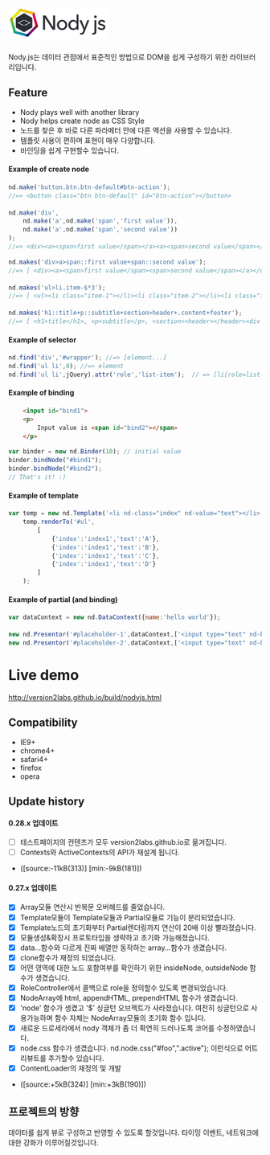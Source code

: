 ![Nody.js](/logo/nodyjs-small.png)
==================================
Nody.js는 데이터 관점에서 표준적인 방법으로 DOM을 쉽게 구성하기 위한 라이브러리입니다. 

## Feature #
  - Nody plays well with another library
  - Nody helps create node as CSS Style
  - 노드를 찾은 후 바로 다른 파라메터 안에 다른 액션을 사용할 수 있습니다.
  - 템플릿 사용이 편하며 표현이 매우 다양합니다.
  - 바인딩을 쉽게 구현할수 있습니다.

#### Example of create node
```javascript
nd.make('button.btn.btn-default#btn-action');
//=> <button class="btn btn-default" id="btn-action"></button>

nd.make('div',
	nd.make('a',nd.make('span','first value')),
	nd.make('a',nd.make('span','second value'))
);
//=> <div><a><span>first value</span></a><a><span>second value</span></a></div>
```
```javascript
nd.makes('div>a>span::first value+span::second value');
//=> [ <div><a><span>first value</span><span>second value</span></a></div> ]

nd.makes('ul>li.item-$*3');
//=> [ <ul><li class="item-1"></li><li class="item-2"></li><li class="item-3"></li></ul> ]

nd.makes('h1::title+p::subtitle+section>header+.content+footer');
//=> [ <h1>title</h1>, <p>subtitle</p>, <section><header></header><div class="content"></div><footer></footer></section> ]
```


#### Example of selector
```javascript
nd.find('div','#wrapper'); //=> [element...]
nd.find('ul li',0); //=> element
nd.find('ul li',jQuery).attr('role','list-item');  // => [li[role=list-item]]
```

#### Example of binding
```html
	<input id="bind1">
	<p>
		Input value is <span id="bind2"></span>
	</p>
```
```javascript
var binder = new nd.Binder(10); // initial value
binder.bindNode("#bind1");
binder.bindNode("#bind2");
// That's it! :)
```

#### Example of template
```javascript
var temp = new nd.Template('<li nd-class="index" nd-value="text"></li>');
	temp.renderTo('#ul',
		[
			{'index':'index1','text':'A'},
			{'index':'index1','text':'B'},
			{'index':'index1','text':'C'},
			{'index':'index1','text':'D'}
		]
	);
```

#### Example of partial (and binding)
```javascript
var dataContext = new nd.DataContext({name:'hello world'});

new nd.Presentor('#placeholder-1',dataContext,['<input type="text" nd-bind="name">'],true);
new nd.Presentor('#placeholder-2',dataContext,['<input type="text" nd-bind="name">'],true);
```

# Live demo #
<a href="http://version2labs.github.io/build/nodyjs.html">http://version2labs.github.io/build/nodyjs.html</a>

## Compatibility #
  - IE9+
  - chrome4+
  - safari4+
  - firefox
  - opera
  
  
## Update history #

#### 0.28.x 업데이트
  - [ ] 테스트페이지의 컨텐츠가 모두 version2labs.github.io로 옮겨집니다.
  - [ ] Contexts와 ActiveContexts의 API가 재설계 됩니다.
  - (\[source:-11kB(313)\] \[min:-9kB(181)\])
  
#### 0.27.x 업데이트
  - [x] Array모듈 연산시 반복문 오버헤드를 줄었습니다.
  - [x] Template모듈이 Template모듈과 Partial모듈로 기능이 분리되었습니다. 
  - [x] Template노드의 초기화부터 Partial렌더링까지 연산이 20배 이상 빨라졌습니다.
  - [x] 모듈생성&확장시 프로토타입을 생략하고 초기화 가능해졌습니다.
  - [x] data...함수와 다르게 진짜 배열만 동작하는 array...함수가 생겼습니다.
  - [x] clone함수가 재정의 되었습니다.
  - [x] 어떤 영역에 대한 노드 포함여부를 확인하기 위한 insideNode, outsideNode 함수가 생겼습니다.
  - [x] RoleController에서 콜백으로 role을 정의할수 있도록 변경되었습니다.
  - [x] NodeArray에 html, appendHTML, prependHTML 함수가 생겼습니다.
  - [x] 'node' 함수가 생겼고 '$' 싱글턴 오브젝트가 사라졌습니다. 여전히 싱글턴으로 사용가능하며 함수 자체는 NodeArray모듈의 초기화 함수 입니다.
  - [x] 새로운 드로세라에서 nody 객체가 좀 더 확연히 드러나도록 코어를 수정하였습니다.
  - [x] node.css 함수가 생겼습니다. nd.node.css("#foo",".active"); 이런식으로 어트리뷰트를 추가할수 있습니다.
  - [x] ContentLoader의 재정의 및 개발
  - (\[source:+5kB(324)\] \[min:+3kB(190)\])

  
## 프로젝트의 방향 #
데이터를 쉽게 뷰로 구성하고 반영할 수 있도록 할것입니다.
타이밍 이벤트, 네트워크에 대한 강화가 이루어질것입니다.

